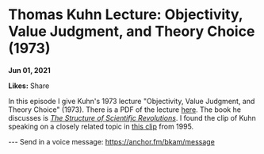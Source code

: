 # Thomas Kuhn Lecture: Objectivity, Value Judgment, and Theory Choice (1973)

**Jun 01, 2021**

**Likes:** Share

In this episode I give Kuhn's 1973 lecture "Objectivity, Value Judgment, and Theory Choice" (1973). There is a PDF of the lecture [here](http://joelvelasco.net/teaching/3330/kuhn-objectivity.pdf). The book he discusses is _[The Structure of Scientific Revolutions](https://amzn.to/34Cun7C)_. I found the clip of Kuhn speaking on a closely related topic in [this clip](https://amzn.to/34Cun7C) from 1995.

\--- Send in a voice message: https://anchor.fm/bkam/message
